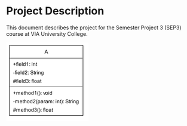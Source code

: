 # Project Description

This document describes the project for the Semester Project 3 (SEP3) course at VIA University College.

![Diagram](Figures\diagram.png)